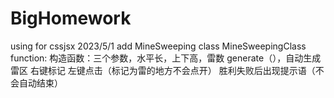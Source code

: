 # BigHomework
 using for cssjsx
2023/5/1
    add MineSweeping
    class MineSweepingClass
        function:
            构造函数：三个参数，水平长，上下高，雷数
            generate（），自动生成雷区
            右键标记
            左键点击（标记为雷的地方不会点开）
            胜利失败后出现提示语（不会自动结束）